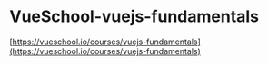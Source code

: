 # VueSchool-vuejs-fundamentals

[https://vueschool.io/courses/vuejs-fundamentals](https://vueschool.io/courses/vuejs-fundamentals)
